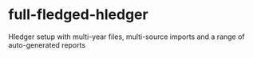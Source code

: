 # full-fledged-hledger
Hledger setup with multi-year files, multi-source imports and a range of auto-generated reports
